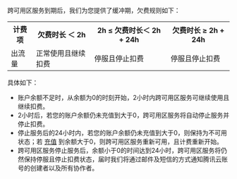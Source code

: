 跨可用区服务到期后，我们为您提供了缓冲期，欠费规则如下：
<table>
<tr>
<th>计费项</th>
<th>欠费时长 ＜ 2h</th>
<th>2h ≤ 欠费时长＜ 2h + 24h</th>
<th>欠费时长 ≥ 2h + 24h</th>
</tr>
<tr>
<td>出流量</td>
<td>正常使用且继续扣费</td>
<td  >停服且停止扣费</td>
<td>停服且停止扣费</td>
</tr>
</table>

具体如下：
+ 账户余额不足时，从余额为0的时刻开始，2小时内跨可用区服务可继续使用且继续扣费。
+ 2小时后，若您的账户余额仍未充值到大于0，跨可用区服务将自动停止服务并停止扣费。
+ 停止服务后的24小时内，若您的账户余额仍未充值到大于0，则保持为不可用状态；若 [充值](https://console.cloud.tencent.com/expense/recharge) 到余额大于0，则跨可用区服务重新可用，且计费重新开始。
+ 跨可用区服务停止服务后，余额小于0的时间达到24小时，跨可用区服务将仍然保持停服且停止扣费状态，届时我们将通过邮件及短信的方式通知腾讯云账号的创建者以及所有协作者。
